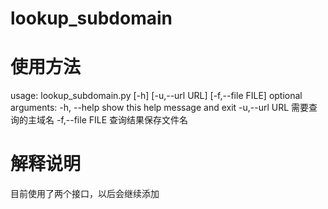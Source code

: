 # lookup_subdomain
# 使用方法
usage: lookup_subdomain.py [-h] [-u,--url URL] [-f,--file FILE]
optional arguments:
  -h, --help      show this help message and exit
  -u,--url URL    需要查询的主域名
  -f,--file FILE  查询结果保存文件名

# 解释说明
目前使用了两个接口，以后会继续添加

